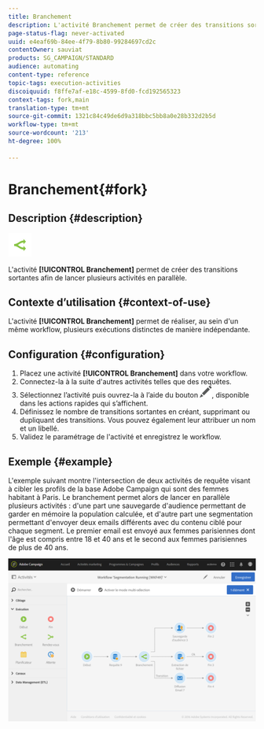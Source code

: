 ```yaml
---
title: Branchement
description: L'activité Branchement permet de créer des transitions sortantes afin de lancer plusieurs activités en parallèle.
page-status-flag: never-activated
uuid: e4eaf69b-84ee-4f79-8b80-99284697cd2c
contentOwner: sauviat
products: SG_CAMPAIGN/STANDARD
audience: automating
content-type: reference
topic-tags: execution-activities
discoiquuid: f8ffe7af-e18c-4599-8fd0-fcd192565323
context-tags: fork,main
translation-type: tm+mt
source-git-commit: 1321c84c49de6d9a318bbc5bb8a0e28b332d2b5d
workflow-type: tm+mt
source-wordcount: '213'
ht-degree: 100%

---
```



# Branchement{#fork}

## Description {#description}

![](assets/fork.png)

L&#39;activité **[!UICONTROL Branchement]** permet de créer des transitions sortantes afin de lancer plusieurs activités en parallèle.

## Contexte d’utilisation {#context-of-use}

L&#39;activité **[!UICONTROL Branchement]** permet de réaliser, au sein d&#39;un même workflow, plusieurs exécutions distinctes de manière indépendante.

## Configuration {#configuration}

1. Placez une activité **[!UICONTROL Branchement]** dans votre workflow.
1. Connectez-la à la suite d&#39;autres activités telles que des requêtes.
1. Sélectionnez l’activité puis ouvrez-la à l’aide du bouton ![](assets/edit_darkgrey-24px.png), disponible dans les actions rapides qui s’affichent.
1. Définissez le nombre de transitions sortantes en créant, supprimant ou dupliquant des transitions. Vous pouvez également leur attribuer un nom et un libellé.
1. Validez le paramétrage de l&#39;activité et enregistrez le workflow.

## Exemple {#example}

L&#39;exemple suivant montre l&#39;intersection de deux activités de requête visant à cibler les profils de la base Adobe Campaign qui sont des femmes habitant à Paris. Le branchement permet alors de lancer en parallèle plusieurs activités : d&#39;une part une sauvegarde d&#39;audience permettant de garder en mémoire la population calculée, et d&#39;autre part une segmentation permettant d&#39;envoyer deux emails différents avec du contenu ciblé pour chaque segment. Le premier email est envoyé aux femmes parisiennes dont l&#39;âge est compris entre 18 et 40 ans et le second aux femmes parisiennes de plus de 40 ans.

![](assets/wkf_fork_example.png)

